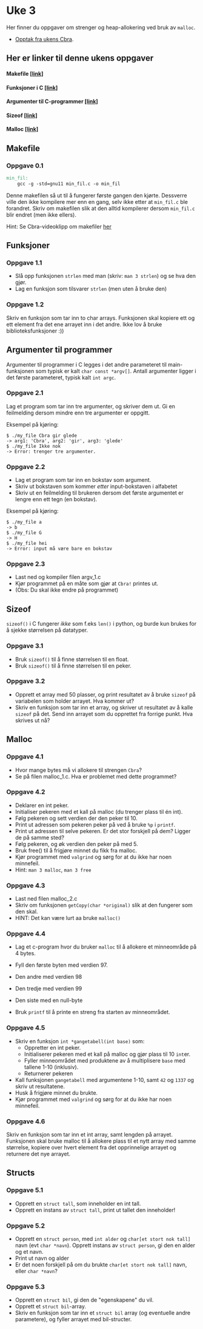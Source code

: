 # Uke 3
Her finner du oppgaver om strenger og heap-allokering ved bruk av `malloc`.

- [Opptak fra ukens Cbra](https://youtu.be/dmvxEkLoLuM).

## Her er linker til denne ukens oppgaver
#### Makefile [\[link\]](#makefile)
#### Funksjoner i C [\[link\]](#funksjoner)
#### Argumenter til C-programmer [\[link\]](#argumenter-til-programmer)
#### Sizeof [\[link\]](#sizeof)
#### Malloc [\[link\]](#malloc)

## Makefile
### Oppgave 0.1
```makefile
min_fil:
    gcc -g -std=gnu11 min_fil.c -o min_fil
```

Denne makefilen så ut til å fungerer første gangen den kjørte. Dessverre ville den ikke kompilere mer enn en gang, selv ikke etter at `min_fil.c` ble forandret. Skriv om makefilen slik at den alltid kompilerer dersom `min_fil.c` blir endret (men ikke ellers).

Hint: Se Cbra-videoklipp om makefiler [her](https://youtu.be/fsWidNIjxLs?t=149)

## Funksjoner
### Oppgave 1.1
- Slå opp funksjonen `strlen` med man (skriv: `man 3 strlen`) og se hva den gjør.
- Lag en funksjon som tilsvarer `strlen` (men uten å bruke den)

### Oppgave 1.2
Skriv en funksjon som tar inn to char arrays.
Funksjonen skal kopiere ett og ett element fra det ene arrayet inn i det andre.
Ikke lov å bruke biblioteksfunksjoner :))

## Argumenter til programmer
Argumenter til programmer i C legges i det andre parameteret til main-funksjonen som typisk er kalt `char const *argv[]`. Antall argumenter ligger i det første parameteret, typisk kalt `int argc`.

### Oppgave 2.1
Lag et program som tar inn tre argumenter, og skriver dem ut. Gi en feilmelding dersom mindre enn tre argumenter er oppgitt.

Eksempel på kjøring:
```
$ ./my_file Cbra gir glede
-> arg1: 'Cbra', arg2: 'gir', arg3: 'glede'
$ ./my_file Ikke nok
-> Error: trenger tre argumenter.
```

### Oppgave 2.2
- Lag et program som tar inn en bokstav som argument.
- Skriv ut bokstaven som kommer *etter* input-bokstaven i alfabetet
- Skriv ut en feilmelding til brukeren dersom det første argumentet er lengre enn ett tegn (en bokstav).

Eksempel på kjøring:
```
$ ./my_file a
-> b
$ ./my_file G
-> H
$ ./my_file hei
-> Error: input må være bare en bokstav
```

### Oppgave 2.3
- Last ned og kompiler filen argv_1.c
- Kjør programmet på en måte som gjør at `Cbra!` printes ut.
- (Obs: Du skal ikke endre på programmet)

## Sizeof
`sizeof()` i C fungerer *ikke* som f.eks `len()` i python, og burde kun brukes for å sjekke størrelsen på datatyper.

### Oppgave 3.1
- Bruk `sizeof()` til å finne størrelsen til en float.
- Bruk `sizeof()` til å finne størrelsen til en peker.

### Oppgave 3.2
- Opprett et array med 50 plasser, og print resultatet av å bruke `sizeof` på variabelen som holder arrayet. Hva kommer ut?
- Skriv en funksjon som tar inn et array, og skriver ut resultatet av å kalle `sizeof` på det. Send inn arrayet som du opprettet fra forrige punkt. Hva skrives ut nå?

## Malloc
### Oppgave 4.1
- Hvor mange bytes må vi allokere til strengen `Cbra`?
- Se på filen malloc_1.c. Hva er problemet med dette programmet?

### Oppgave 4.2
- Deklarer en int peker.
- Initialiser pekeren med et kall på malloc (du trenger plass til én int).
- Følg pekeren og sett verdien der den peker til 10.
- Print ut adressen som pekeren peker på ved å bruke `%p` i `printf`.
- Print ut adressen til selve pekeren. Er det stor forskjell på dem? Ligger de på samme sted?
- Følg pekeren, og øk verdien den peker på med 5.
- Bruk free() til å frigjøre minnet du fikk fra malloc.
- Kjør programmet med `valgrind` og sørg for at du ikke har noen minnefeil.
- Hint: `man 3 malloc`, `man 3 free`

### Oppgave 4.3
- Last ned filen malloc_2.c
- Skriv om funksjonen `getCopy(char *original)` slik at den fungerer som den skal.
- HINT: Det kan være lurt aa bruke `malloc()`

### Oppgave 4.4
- Lag et c-program hvor du bruker `malloc` til å allokere et minneområde på 4 bytes.

- Fyll den første byten med verdien 97.
- Den andre med verdien 98
- Den tredje med verdien 99
- Den siste med en null-byte

- Bruk `printf` til å printe en streng fra starten av minneområdet.

### Oppgave 4.5
- Skriv en funksjon `int *gangetabell(int base)` som:
    - Oppretter en int peker.
    - Initialiserer pekeren med et kall på malloc og gjør plass til 10 `int`er.
    - Fyller minneområdet med produktene av å multiplisere `base` med tallene 1-10 (inklusiv).
    - Returnerer pekeren
- Kall funksjonen `gangetabell` med argumentene 1-10, samt `42` og `1337` og skriv ut resultatene.
- Husk å frigjøre minnet du brukte.
- Kjør programmet med `valgrind` og sørg for at du ikke har noen minnefeil.

### Oppgave 4.6
Skriv en funksjon som tar inn et int array, samt lengden på arrayet.
Funksjonen skal bruke malloc til å allokere plass til et nytt array med samme størrelse, kopiere over hvert element fra det opprinnelige arrayet og returnere det nye arrayet.

## Structs
### Oppgave 5.1
- Opprett en `struct tall`, som inneholder en int tall.
- Opprett en instans av `struct tall`, print ut tallet den inneholder!

### Oppgave 5.2
- Opprett en `struct person`, med `int alder` og `char[et stort nok tall]` navn (evt `char *navn`). Opprett instans av `struct person`, gi den en alder og et navn.
- Print ut navn og alder
- Er det noen forskjell på om du brukte `char[et stort nok tall]` navn, eller `char *navn`?

### Oppgave 5.3
- Opprett en `struct bil`, gi den de "egenskapene" du vil.
- Opprett et `struct bil`-array.
- Skriv en funksjon som tar inn et `struct bil` array (og eventuelle andre parametere), og fyller arrayet med bil-structer.